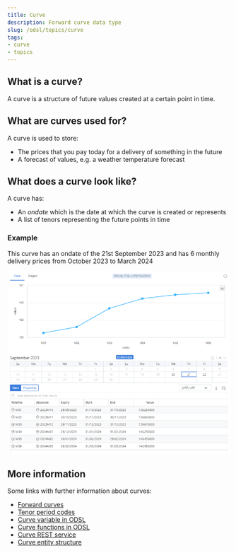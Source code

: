 ```yaml
---
title: Curve
description: Forward curve data type
slug: /odsl/topics/curve
tags:
- curve
- topics
---
```


## What is a curve?

A curve is a structure of future values created at a certain point in time.

## What are curves used for?

A curve is used to store:

* The prices that you pay today for a delivery of something in the future 
* A forecast of values, e.g. a weather temperature forecast

## What does a curve look like?

A curve has:
* An *ondate* which is the date at which the curve is created or represents
* A list of tenors representing the future points in time

### Example
This curve has an ondate of the 21st September 2023 and has 6 monthly delivery prices from October 2023 to March 2024

![](curve.png)

## More information
Some links with further information about curves:

* [Forward curves](/docs/topics/curves/intro)
* [Tenor period codes](/docs/kb/pc)
* [Curve variable in ODSL](/docs/odsl/variable/curve)
* [Curve functions in ODSL](/docs/odsl/function/curve)
* [Curve REST service](/docs/api/rest/service/curve)
* [Curve entity structure](/docs/api/rest/service/data#curve-entity)